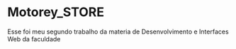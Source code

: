 # Motorey_STORE
Esse foi meu segundo trabalho da materia de Desenvolvimento e Interfaces Web da faculdade
